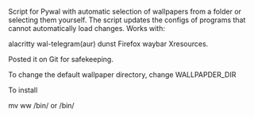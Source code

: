 Script for Pywal with automatic selection of wallpapers from a folder or selecting them yourself. The script updates the configs of programs that cannot automatically load changes. 
Works with:

alacritty 
wal-telegram(aur)
dunst
Firefox
waybar
Xresources.

Posted it on Git for safekeeping.

To change the default wallpaper directory, change WALLPAPDER_DIR 

To install 

mv ww /bin/ or /bin/

